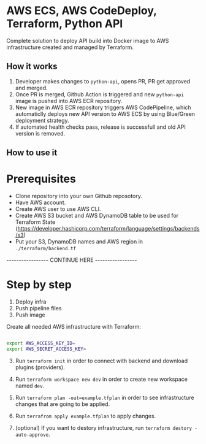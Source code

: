 # AWS ECS, AWS CodeDeploy, Terraform, Python API

Complete solution to deploy API build into Docker image to AWS infrastructure created and managed by Terraform.

## How it works

1. Developer makes changes to `python-api`, opens PR, PR get approved and merged.
2. Once PR is merged, Github Action is triggered and new `python-api` image is pushed into AWS ECR repository.
3. New image in AWS ECR repository triggers AWS CodePipeline, which automaticlly deploys new API version to AWS ECS by using Blue/Green deployment strategy.
4. If automated health checks pass, release is successfull and old API version is removed.

## How to use it

# Prerequisites
- Clone repository into your own Github reposotory.
- Have AWS account.
- Create AWS user to use AWS CLI.
- Create AWS S3 bucket and AWS DynamoDB table to be used for Terraform State (https://developer.hashicorp.com/terraform/language/settings/backends/s3)
- Put your S3, DynamoDB names and AWS region in `./terraform/backend.tf`

----------------- CONTINUE HERE -----------------
# Step by step
1. Deploy infra
2. Push pipeline files
3. Push image


Create all needed AWS infrastructure with Terraform:
```

```


```Bash
export AWS_ACCESS_KEY_ID=
export AWS_SECRET_ACCESS_KEY=
```

3. Run `terraform init` in order to connect with backend and download plugins (providers).

4. Run `terraform workspace new dev` in order to create new workspace named `dev`.

5. Run `terraform plan -out=example.tfplan` in order to see infrastructure changes that are going to be applied.

6. Run `terrafrom apply example.tfplan` to apply changes.

7. (optional) If you want to destory infrastructure, run `terraform destory -auto-approve`.


